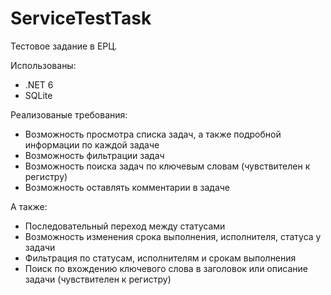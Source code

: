 # ServiceTestTask
 Тестовое задание в ЕРЦ.

 Использованы:
 - .NET 6 
 - SQLite  

 Реализованые требования:
 - Возможность просмотра списка задач, а также подробной информации по каждой задаче
 - Возможность фильтрации задач
 - Возможность поиска задач по ключевым словам (чувствителен к регистру)
 - Возможность оставлять комментарии в задаче 

 А также:
 - Последовательный переход между статусами
 - Возможность изменения срока выполнения, исполнителя, статуса у задачи
 - Фильтрация по статусам, исполнителям и срокам выполнения
 - Поиск по вхождению ключевого слова в заголовок или описание задачи (чувствителен к регистру)
